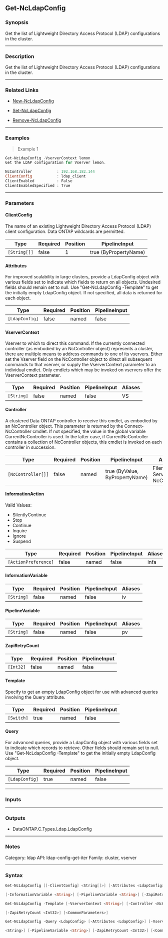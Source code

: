 Get-NcLdapConfig
----------------

### Synopsis
Get the list of Lightweight Directory Access Protocol (LDAP) configurations in the cluster.

---

### Description

Get the list of Lightweight Directory Access Protocol (LDAP) configurations in the cluster.

---

### Related Links
* [New-NcLdapConfig](New-NcLdapConfig)

* [Set-NcLdapConfig](Set-NcLdapConfig)

* [Remove-NcLdapConfig](Remove-NcLdapConfig)

---

### Examples
> Example 1

```PowerShell
Get-NcLdapConfig -VserverContext lemon
Get the LDAP configuration for Vserver lemon.

NcController           : 192.168.182.144
ClientConfig           : ldap_client
ClientEnabled          : False
ClientEnabledSpecified : True

```

---

### Parameters
#### **ClientConfig**
The name of an existing Lightweight Directory Access Protocol (LDAP) client configuration.  Data ONTAP wildcards are permitted.

|Type        |Required|Position|PipelineInput        |
|------------|--------|--------|---------------------|
|`[String[]]`|false   |1       |true (ByPropertyName)|

#### **Attributes**
For improved scalability in large clusters, provide a LdapConfig object with various fields set to indicate which fields to return on all objects.  Undesired fields should remain set to null.  Use "Get-NcLdapConfig -Template" to get the initially empty LdapConfig object.  If not specified, all data is returned for each object.

|Type          |Required|Position|PipelineInput|
|--------------|--------|--------|-------------|
|`[LdapConfig]`|false   |named   |false        |

#### **VserverContext**
Vserver to which to direct this command.  If the currently connected controller (as embodied by an NcController object) represents a cluster, there are multiple means to address commands to one of its vservers.  Either set the Vserver field on the NcController object to direct all subsequent commands to that vserver, or supply the VserverContext parameter to an individual cmdlet.  Only cmdlets which may be invoked on vservers offer the VserverContext parameter.

|Type      |Required|Position|PipelineInput|Aliases|
|----------|--------|--------|-------------|-------|
|`[String]`|false   |named   |false        |VS     |

#### **Controller**
A clustered Data ONTAP controller to receive this cmdlet, as embodied by an NcController object.  This parameter is returned by the Connect-NcController cmdlet.  If not specified, the value in the global variable CurrentNcController is used.  In the latter case, if CurrentNcController contains a collection of NcController objects, this cmdlet is invoked on each controller in succession.

|Type              |Required|Position|PipelineInput                 |Aliases                          |
|------------------|--------|--------|------------------------------|---------------------------------|
|`[NcController[]]`|false   |named   |true (ByValue, ByPropertyName)|Filer<br/>Server<br/>NcController|

#### **InformationAction**

Valid Values:

* SilentlyContinue
* Stop
* Continue
* Inquire
* Ignore
* Suspend

|Type                |Required|Position|PipelineInput|Aliases|
|--------------------|--------|--------|-------------|-------|
|`[ActionPreference]`|false   |named   |false        |infa   |

#### **InformationVariable**

|Type      |Required|Position|PipelineInput|Aliases|
|----------|--------|--------|-------------|-------|
|`[String]`|false   |named   |false        |iv     |

#### **PipelineVariable**

|Type      |Required|Position|PipelineInput|Aliases|
|----------|--------|--------|-------------|-------|
|`[String]`|false   |named   |false        |pv     |

#### **ZapiRetryCount**

|Type     |Required|Position|PipelineInput|
|---------|--------|--------|-------------|
|`[Int32]`|false   |named   |false        |

#### **Template**
Specify to get an empty LdapConfig object for use with advanced queries involving the Query attribute.

|Type      |Required|Position|PipelineInput|
|----------|--------|--------|-------------|
|`[Switch]`|true    |named   |false        |

#### **Query**
For advanced queries, provide a LdapConfig object with various fields set to indicate which records to retrieve.  Other fields should remain set to null.  Use "Get-NcLdapConfig -Template" to get the initially empty LdapConfig object.

|Type          |Required|Position|PipelineInput|
|--------------|--------|--------|-------------|
|`[LdapConfig]`|true    |named   |false        |

---

### Inputs

---

### Outputs
* DataONTAP.C.Types.Ldap.LdapConfig

---

### Notes
Category: ldap
API: ldap-config-get-iter
Family: cluster, vserver

---

### Syntax
```PowerShell
Get-NcLdapConfig [[-ClientConfig] <String[]>] [-Attributes <LdapConfig>] [-VserverContext <String>] [-Controller <NcController[]>] [-InformationAction <ActionPreference>] 
```
```PowerShell
[-InformationVariable <String>] [-PipelineVariable <String>] [-ZapiRetryCount <Int32>] [<CommonParameters>]
```
```PowerShell
Get-NcLdapConfig -Template [-VserverContext <String>] [-Controller <NcController[]>] [-InformationAction <ActionPreference>] [-InformationVariable <String>] [-PipelineVariable <String>] 
```
```PowerShell
[-ZapiRetryCount <Int32>] [<CommonParameters>]
```
```PowerShell
Get-NcLdapConfig -Query <LdapConfig> [-Attributes <LdapConfig>] [-VserverContext <String>] [-Controller <NcController[]>] [-InformationAction <ActionPreference>] [-InformationVariable 
```
```PowerShell
<String>] [-PipelineVariable <String>] [-ZapiRetryCount <Int32>] [<CommonParameters>]
```

